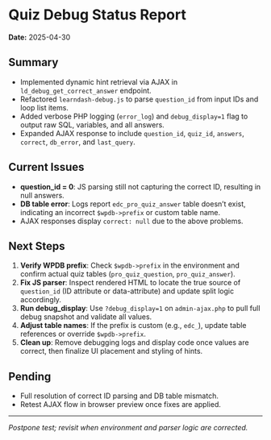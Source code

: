 # Quiz Debug Status Report

**Date:** 2025-04-30

## Summary

- Implemented dynamic hint retrieval via AJAX in `ld_debug_get_correct_answer` endpoint.
- Refactored `learndash-debug.js` to parse `question_id` from input IDs and loop list items.
- Added verbose PHP logging (`error_log`) and `debug_display=1` flag to output raw SQL, variables, and all answers.
- Expanded AJAX response to include `question_id`, `quiz_id`, `answers`, `correct`, `db_error`, and `last_query`.

## Current Issues

- **question_id = 0**: JS parsing still not capturing the correct ID, resulting in null answers.
- **DB table error**: Logs report `edc_pro_quiz_answer` table doesn’t exist, indicating an incorrect `$wpdb->prefix` or custom table name.
- AJAX responses display `correct: null` due to the above problems.

## Next Steps

1. **Verify WPDB prefix**: Check `$wpdb->prefix` in the environment and confirm actual quiz tables (`pro_quiz_question`, `pro_quiz_answer`).
2. **Fix JS parser**: Inspect rendered HTML to locate the true source of `question_id` (ID attribute or data-attribute) and update split logic accordingly.
3. **Run debug_display**: Use `?debug_display=1` on `admin-ajax.php` to pull full debug snapshot and validate all values.
4. **Adjust table names**: If the prefix is custom (e.g., `edc_`), update table references or override `$wpdb->prefix`.
5. **Clean up**: Remove debugging logs and display code once values are correct, then finalize UI placement and styling of hints.

## Pending

- Full resolution of correct ID parsing and DB table mismatch.
- Retest AJAX flow in browser preview once fixes are applied.

---

_Postpone test; revisit when environment and parser logic are corrected._
